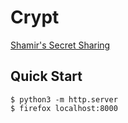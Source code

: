 # Crypt
[Shamir's Secret Sharing](https://en.wikipedia.org/wiki/Shamir%27s_secret_sharing)

## Quick Start
```console
$ python3 -m http.server
$ firefox localhost:8000
```
